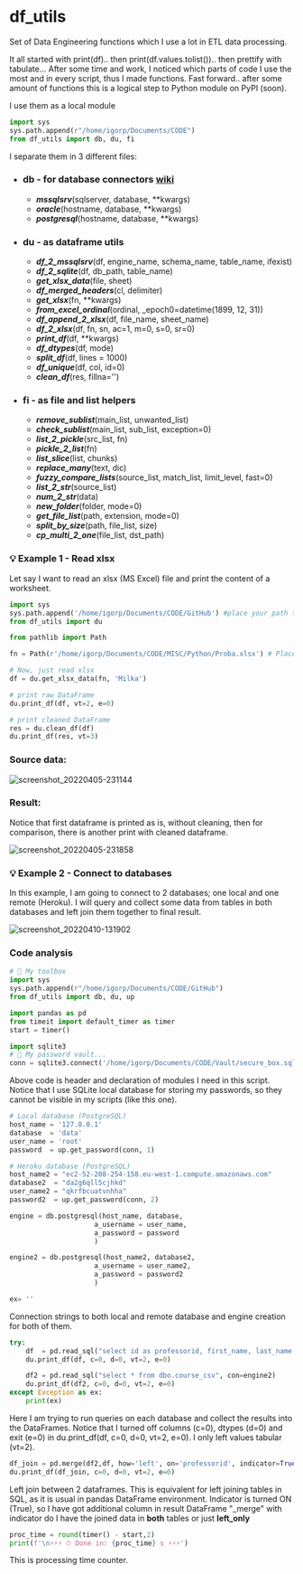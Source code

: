 # df_utils
Set of Data Engineering functions which I use a lot in ETL data processing.

It all started with print(df).. then print(df.values.tolist()).. then prettify with tabulate...
After some time and work, I noticed which parts of code I use the most and in every script, thus I made functions.
Fast forward.. after some amount of functions this is a logical step to Python module on PyPI (soon).

I use them as a local module

```python
import sys
sys.path.append(r"/home/igorp/Documents/CODE")
from df_utils import db, du, fi
```

I separate them in 3 different files: 
* ### **db** - for database connectors [wiki](https://github.com/igorp74/df_utils/wiki#db---for-database-connectors)
  * ***mssqlsrv***(sqlserver, database, **kwargs)
  * ***oracle***(hostname, database, **kwargs)
  * ***postgresql***(hostname, database, **kwargs)
* ### **du** - as dataframe utils
  * ***df_2_mssqlsrv***(df, engine_name, schema_name, table_name, ifexist)
  * ***df_2_sqlite***(df, db_path, table_name)
  * ***get_xlsx_data***(file, sheet)
  * ***df_merged_headers***(cl, delimiter)
  * ***get_xlsx***(fn, **kwargs)
  * ***from_excel_ordinal***(ordinal, _epoch0=datetime(1899, 12, 31))
  * ***df_append_2_xlsx***(df, file_name, sheet_name)
  * ***df_2_xlsx***(df, fn, sn, ac=1, m=0, s=0, sr=0)
  * ***print_df***(df, **kwargs)
  * ***df_dtypes***(df, mode)
  * ***split_df***(df, lines = 1000)
  * ***df_unique***(df, col, id=0)
  * ***clean_df***(res, fillna='')
* ### **fi** - as file and list helpers
  * ***remove_sublist***(main_list, unwanted_list)
  * ***check_sublist***(main_list, sub_list, exception=0)
  * ***list_2_pickle***(src_list, fn)
  * ***pickle_2_list***(fn)
  * ***list_slice***(list, chunks)
  * ***replace_many***(text, dic)
  * ***fuzzy_compare_lists***(source_list, match_list, limit_level, fast=0)
  * ***list_2_str***(source_list)
  * ***num_2_str***(data)
  * ***new_folder***(folder, mode=0)
  * ***get_file_list***(path, extension, mode=0)
  * ***split_by_size***(path, file_list, size)
  * ***cp_multi_2_one***(file_list, dst_path)

### 💡 Example 1 - Read xlsx
Let say I want to read an xlsx (MS Excel) file and print the content of a worksheet.

```python
import sys
sys.path.append('/home/igorp/Documents/CODE/GitHub') #place your path to the df_utils folder
from df_utils import du

from pathlib import Path

fn = Path(r'/home/igorp/Documents/CODE/MISC/Python/Proba.xlsx') # Place your path to the source xlsx file

# Now, just read xlsx
df = du.get_xlsx_data(fn, 'Milka')

# print raw DataFrame
du.print_df(df, vt=2, e=0)

# print cleaned DataFrame
res = du.clean_df(df)
du.print_df(res, vt=3)
```

### Source data:
![screenshot_20220405-231144](https://user-images.githubusercontent.com/17882375/161851292-3b150ef1-f5bd-4777-83e5-7d0e0aed2146.png)

### Result:
Notice that first dataframe is printed as is, without cleaning, then for comparison, there is another print with cleaned dataframe.

![screenshot_20220405-231858](https://user-images.githubusercontent.com/17882375/161851313-5fb66668-13f5-4cdd-b1e3-09da510b76d6.png)

### 💡 Example 2 - Connect to databases
In this example, I am going to connect to 2 databases; one local and one remote (Heroku).
I will query and collect some data from tables in both databases and left join them together to final result.

![screenshot_20220410-131902](https://user-images.githubusercontent.com/17882375/162615872-71bcdf4f-6fa9-4a4d-86de-e911a1cbf9cd.png)

### Code analysis

```python
# 🧰 My toolbox
import sys
sys.path.append(r"/home/igorp/Documents/CODE/GitHub")
from df_utils import db, du, up

import pandas as pd
from timeit import default_timer as timer
start = timer()

import sqlite3
# 🔑 My password vault...
conn = sqlite3.connect('/home/igorp/Documents/CODE/Vault/secure_box.sqlite')
```
Above code is header and declaration of modules I need in this script. Notice that I use SQLite local database for storing my passwords, so they cannot be visible in my scripts (like this one).

```python
# Local database (PostgreSQL)
host_name = '127.0.0.1'
database  = 'data'
user_name = 'root'
password  = up.get_password(conn, 1)

# Heroku database (PostgreSQL)
host_name2 = "ec2-52-208-254-158.eu-west-1.compute.amazonaws.com"
database2  = "da2g6qll5cjhkd"
user_name2 = "qkrfbcuatvnhha"
password2  = up.get_password(conn, 2)

engine = db.postgresql(host_name, database,
                     a_username = user_name,
                     a_password = password
                     )

engine2 = db.postgresql(host_name2, database2,
                     a_username = user_name2,
                     a_password = password2
                     )

ex= ''
```
Connection strings to both local and remote database and engine creation for both of them.

```python
try:
    df  = pd.read_sql("select id as professorid, first_name, last_name from dbo.professor_csv", con=engine)
    du.print_df(df, c=0, d=0, vt=2, e=0)

    df2 = pd.read_sql("select * from dbo.course_csv", con=engine2)
    du.print_df(df2, c=0, d=0, vt=2, e=0)
except Exception as ex:
    print(ex)
```
Here I am trying to run queries on each database and collect the results into the DataFrames.
Notice that I turned off columns (c=0), dtypes (d=0) and exit (e=0) 
in du.print_df(df, c=0, d=0, vt=2, e=0). I only left values tabular (vt=2).

```python
df_join = pd.merge(df2,df, how='left', on='professorid', indicator=True)
du.print_df(df_join, c=0, d=0, vt=2, e=0)
```
Left join between 2 dataframes. This is equivalent for left joining tables in SQL, as it is usual in pandas DataFrame environment. Indicator is turned ON (True), so I have got additional column in result DataFrame "_merge" with indicator do I have the joined data in **both** tables or just **left_only**

```python
proc_time = round(timer() - start,2)
print(f'\n⚡⚡⚡ ⏱ Done in: {proc_time} s ⚡⚡⚡')
```
This is processing time counter.

